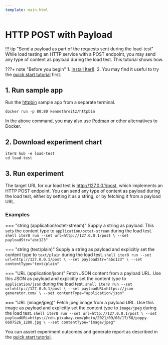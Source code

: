 ```yaml
---
template: main.html
---
```


# HTTP POST with Payload

!!! tip "Send a payload as part of the requests sent during the load-test"
    While load testing an HTTP service with a POST endpoint, you may send any type of content as payload during the load test. This tutorial shows how.

???+ note "Before you begin"
    1. [Install Iter8](../../getting-started/install.md).
    2. You may find it useful to try the [quick start tutorial](../../getting-started/your-first-experiment.md) first.

## 1. Run sample app
Run the [httpbin](https://httpbin.org) sample app from a separate terminal.
```shell
docker run -p 80:80 kennethreitz/httpbin
```
In the above command, you may also use [Podman](https://podman.io) or other alternatives to Docker.


## 2. Download experiment chart
```shell
iter8 hub -e load-test
cd load-test
```

## 3. Run experiment
The target URL for our load test is http://127.0.0.1/post, which implements an HTTP POST endpoint. You can send any type of content as payload during the load test, either by setting it as a string, or by fetching it from a payload URL.

### Examples

=== "string (application/octet-stream)"
    Supply a string as payload. This sets the content type to `application/octet-stream` during the load test.
    ```shell
    iter8 run --set url=http://127.0.0.1/post \
              --set payloadStr="abc123"
    ```

=== "string (text/plain)"
    Supply a string as payload and explicitly set the content type to `text/plain` during the load test.
    ```shell
    iter8 run --set url=http://127.0.0.1/post \
              --set payloadStr="abc123" \
              --set contentType="text/plain"
    ```

=== "URL (application/json)"
    Fetch JSON content from a payload URL. Use this JSON as payload and explicitly set the content type to `application/json` during the load test.
    ```shell
    iter8 run --set url=http://127.0.0.1/post \
              --set payloadURL=https://json-generator.com/ \
              --set contentType="application/json"
    ```

=== "URL (image/jpeg)"
    Fetch jpeg image from a payload URL. Use this image as payload and explicitly set the content type to `image/jpeg` during the load test.
    ```shell
    iter8 run --set url=http://127.0.0.1/post \
              --set payloadURL=https://cdn.pixabay.com/photo/2021/09/08/17/58/poppy-6607526_1280.jpg \
              --set contentType="image/jpeg"
    ```

You can assert experiment outcomes and generate report as described in the [quick start tutorial](../../getting-started/your-first-experiment.md).